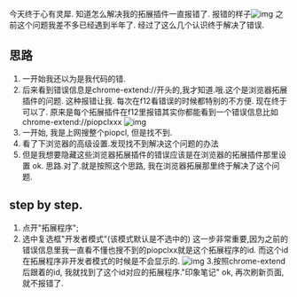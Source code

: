 今天终于心有灵犀. 知道怎么解决我的拓展插件一直报错了.
报错的样子![img](http://7xk109.com1.z0.glb.clouddn.com/blog-QQ%E6%88%AA%E5%9B%BE20151210172045.jpg)
之前这个问题我差不多已经遇到半年了.
经过了这么几个认识终于解决了错误.
## 思路
1. 一开始我还以为是我代码的错.
2. 后来看到错误信息是chrome-extend://开头的,我才知道.哦.这个是浏览器拓展插件的问题.
这种报错让我. 每次在f12看错误的时候都特别的不方便.
现在终于可以了.
原来是每个拓展插件在f12里报错其实你都能看到一个错误信息比如chrome-extend://piopclxxx
![img](http://7xk109.com1.z0.glb.clouddn.com/blog-QQ%E6%88%AA%E5%9B%BE20151210173324.jpg)
3. 一开始, 我是上网搜整个piopcl, 但是找不到.
4. 看了下浏览器的高级设置.发现找不到解决这个问题的办法
5. 但是我想要隐藏这些浏览器拓展插件的错误应该是在浏览器的拓展插件那里设置
ok. 思路.对了.就是按照这个思路, 我在浏览器拓展那里终于解决了这个问题.

## step by step.
1. 点开"拓展程序";
2. 选中复选框"开发者模式"(该模式默认是不选中的)
  这一步非常重要,因为之前的错误信息里我一直看不懂也搜不到的piopclxx就是这个拓展程序的id.
  而这个id在拓展程序非开发者模式的时候是不会显示的.
  ![img](http://7xk109.com1.z0.glb.clouddn.com/blog-QQ%E6%88%AA%E5%9B%BE20151210173737.jpg)
3.按照chrome-extend后跟着的id, 我就找到了这个id对应的拓展程序."印象笔记"
ok, 再次刷新页面, 就不报错了.
